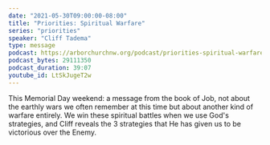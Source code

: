 ```yaml
---
date: "2021-05-30T09:00:00-08:00"
title: "Priorities: Spiritual Warfare"
series: "priorities"
speaker: "Cliff Tadema"
type: message
podcast: https://arborchurchnw.org/podcast/priorities-spiritual-warfare.m4a
podcast_bytes: 29111350
podcast_duration: 39:07
youtube_id: LtSkJugeT2w
---
```


This Memorial Day weekend: a message from the book of Job, not about the earthly wars we often remember at this time but about another kind of warfare entirely. We win these spiritual battles when we use God's strategies, and Cliff reveals the 3 strategies that He has given us to be victorious over the Enemy.
